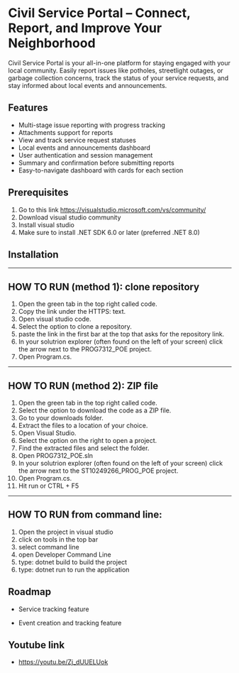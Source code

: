 
# Civil Service Portal – Connect, Report, and Improve Your Neighborhood

Civil Service Portal is your all-in-one platform for staying engaged with your local community. Easily report issues like potholes, streetlight outages, or garbage collection concerns, track the status of your service requests, and stay informed about local events and announcements.


## Features

- Multi-stage issue reporting with progress tracking
- Attachments support for reports
- View and track service request statuses
- Local events and announcements dashboard
- User authentication and session management
- Summary and confirmation before submitting reports
- Easy-to-navigate dashboard with cards for each section

## Prerequisites

1) Go to this link https://visualstudio.microsoft.com/vs/community/
2) Download visual studio community
3) Install visual studio
4) Make sure to install .NET SDK 6.0 or later (preferred .NET 8.0)

## Installation

----------------------------------------------
HOW TO RUN (method 1): clone repository
----------------------------------------------
1) Open the green tab in the top right called code.
2) Copy the link under the HTTPS: text.
3) Open visual studio code.
4) Select the option to clone a repository.
5) paste the link in the first bar at the top that asks for the repository link.
6) In your solutrion explorer (often found on the left of your screen) click the arrow next to the PROG7312_POE project.
7) Open Program.cs.

----------------------------------------------
HOW TO RUN (method 2): ZIP file
----------------------------------------------
1) Open the green tab in the top right called code.
2) Select the option to download the code as a ZIP file.
3) Go to your downloads folder.
4) Extract the files to a location of your choice.
5) Open Visual Studio.
6) Select the option on the right to open a project.
7) Find the extracted files and select the folder.
8) Open PROG7312_POE.sln
9) In your solutrion explorer (often found on the left of your screen) click the arrow next to the ST10249266_PROG_POE project.
10) Open Program.cs.
11) Hit run or CTRL + F5
----------------------------------------------
HOW TO RUN from command line:
----------------------------------------------
1) Open the project in visual studio
2) click on tools in the top bar
3) select command line
4) open Developer Command Line
5) type: dotnet build to build the project
6) type: dotnet run to run the application
    
## Roadmap

- Service tracking feature

- Event creation and tracking feature

## Youtube link
- https://youtu.be/Zj_dUUELUok
